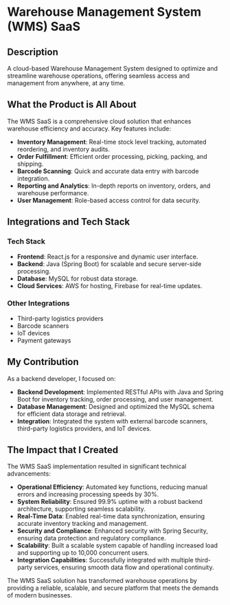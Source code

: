 # Warehouse Management System (WMS) SaaS

## Description
A cloud-based Warehouse Management System designed to optimize and streamline warehouse operations, offering seamless access and management from anywhere, at any time.

## What the Product is All About

The WMS SaaS is a comprehensive cloud solution that enhances warehouse efficiency and accuracy. Key features include:

- **Inventory Management**: Real-time stock level tracking, automated reordering, and inventory audits.
- **Order Fulfillment**: Efficient order processing, picking, packing, and shipping.
- **Barcode Scanning**: Quick and accurate data entry with barcode integration.
- **Reporting and Analytics**: In-depth reports on inventory, orders, and warehouse performance.
- **User Management**: Role-based access control for data security.

## Integrations and Tech Stack

### Tech Stack
- **Frontend**: React.js for a responsive and dynamic user interface.
- **Backend**: Java (Spring Boot) for scalable and secure server-side processing.
- **Database**: MySQL for robust data storage.
- **Cloud Services**: AWS for hosting, Firebase for real-time updates.

### Other Integrations
- Third-party logistics providers
- Barcode scanners
- IoT devices
- Payment gateways

## My Contribution

As a backend developer, I focused on:

- **Backend Development**: Implemented RESTful APIs with Java and Spring Boot for inventory tracking, order processing, and user management.
- **Database Management**: Designed and optimized the MySQL schema for efficient data storage and retrieval.
- **Integration**: Integrated the system with external barcode scanners, third-party logistics providers, and IoT devices.

## The Impact that I Created

The WMS SaaS implementation resulted in significant technical advancements:

- **Operational Efficiency**: Automated key functions, reducing manual errors and increasing processing speeds by 30%.
- **System Reliability**: Ensured 99.9% uptime with a robust backend architecture, supporting seamless scalability.
- **Real-Time Data**: Enabled real-time data synchronization, ensuring accurate inventory tracking and management.
- **Security and Compliance**: Enhanced security with Spring Security, ensuring data protection and regulatory compliance.
- **Scalability**: Built a scalable system capable of handling increased load and supporting up to 10,000 concurrent users.
- **Integration Capabilities**: Successfully integrated with multiple third-party services, ensuring smooth data flow and operational continuity.

The WMS SaaS solution has transformed warehouse operations by providing a reliable, scalable, and secure platform that meets the demands of modern businesses.
